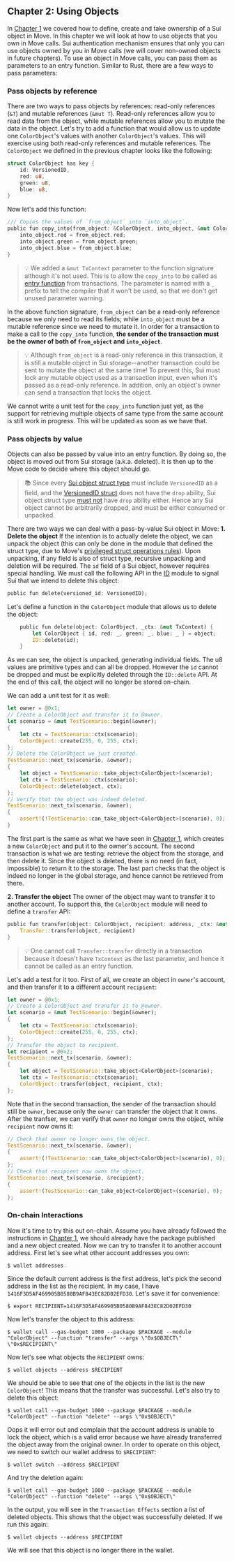 ## Chapter 2: Using Objects

In [Chapter 1](./ch1-object-basics.md) we covered how to define, create and take ownership of a Sui object in Move. In this chapter we will look at how to use objects that you own in Move calls.
Sui authentication mechanism ensures that only you can use objects owned by you in Move calls (we will cover non-owned objects in future chapters). To use an object in Move calls, you can pass them as parameters to an entry function. Similar to Rust, there are a few ways to pass parameters:

### Pass objects by reference
There are two ways to pass objects by references: read-only references (`&T`) and mutable references (`&mut T`). Read-only references allow you to read data from the object, while mutable references allow you to mutate the data in the object. Let's try to add a function that would allow us to update one `ColorObject`'s values with another `ColorObject`'s values. This will exercise using both read-only references and mutable references.
The `ColorObject` we defined in the previous chapter looks like the following:
```rust
struct ColorObject has key {
    id: VersionedID,
    red: u8,
    green: u8,
    blue: u8,
}
```
Now let's add this function:
```rust
/// Copies the values of `from_object` into `into_object`.
public fun copy_into(from_object: &ColorObject, into_object, &mut ColorObject, _ctx: &mut TxContext) {
    into_object.red = from_object.red;
    into_object.green = from_object.green;
    into_object.blue = from_object.blue;
}
```
> :bulb: We added a `&mut TxContext` parameter to the function signature although it's not used. This is to allow the `copy_into` to be called as [entry function](../move.md#entry-functions) from transactions. The parameter is named with a `_` prefix to tell the compiler that it won't be used, so that we don't get unused parameter warning.

In the above function signature, `from_object` can be a read-only reference because we only need to read its fields; while `into_object` must be a mutable reference since we need to mutate it. In order for a transaction to make a call to the `copy_into` function, **the sender of the transaction must be the owner of both of `from_object` and `into_object`**.

> :bulb: Although `from_object` is a read-only reference in this transaction, it is still a mutable object in Sui storage--another transaction could be sent to mutate the object at the same time! To prevent this, Sui must lock any mutable object used as a transaction input, even when it's passed as a read-only reference. In addition, only an object's owner can send a transaction that locks the object.

We cannot write a unit test for the `copy_into` function just yet, as the support for retrieving multiple objects of same type from the same account is still work in progress. This will be updated as soon as we have that.

### Pass objects by value
Objects can also be passed by value into an entry function. By doing so, the object is moved out from Sui storage (a.k.a. deleted). It is then up to the Move code to decide where this object should go.
> :books: Since every [Sui object struct type](./ch1-object-basics.md#define-sui-object) must include `VersionedID` as a field, and the [VersionedID struct](../../../../sui_programmability/framework/sources/ID.move) does not have the `drop` ability, Sui object struct type [must not](https://github.com/diem/move/blob/main/language/documentation/book/src/abilities.md#drop) have `drop` ability either. Hence any Sui object cannot be arbitrarily dropped, and must be either consumed or unpacked.

There are two ways we can deal with a pass-by-value Sui object in Move:
**1. Delete the object**
If the intention is to actually delete the object, we can unpack the object (this can only be done in the module that defined the struct type, due to Move's [privileged struct operations rules](https://github.com/diem/move/blob/main/language/documentation/book/src/structs-and-resources.md#privileged-struct-operations)). Upon unpacking, if any field is also of struct type, recursive unpacking and deletion will be required. The `id` field of a Sui object, however requires special handling. We must call the following API in the [ID](../../../../sui_programmability/framework/sources/ID.move) module to signal Sui that we intend to delete this object:
```rust
public fun delete(versioned_id: VersionedID);
```
Let's define a function in the `ColorObject` module that allows us to delete the object:
```rust
    public fun delete(object: ColorObject, _ctx: &mut TxContext) {
        let ColorObject { id, red: _, green: _, blue: _ } = object;
        ID::delete(id);
    }
```
As we can see, the object is unpacked, generating individual fields. The u8 values are primitive types and can all be dropped. However the `id` cannot be dropped and must be explicitly deleted through the `ID::delete` API. At the end of this call, the object will no longer be stored on-chain.

We can add a unit test for it as well:
```rust
let owner = @0x1;
// Create a ColorObject and transfer it to @owner.
let scenario = &mut TestScenario::begin(&owner);
{
    let ctx = TestScenario::ctx(scenario);
    ColorObject::create(255, 0, 255, ctx);
};
// Delete the ColorObject we just created.
TestScenario::next_tx(scenario, &owner);
{
    let object = TestScenario::take_object<ColorObject>(scenario);
    let ctx = TestScenario::ctx(scenario);
    ColorObject::delete(object, ctx);
};
// Verify that the object was indeed deleted.
TestScenario::next_tx(scenario, &owner);
{
    assert!(!TestScenario::can_take_object<ColorObject>(scenario), 0);
}
```
The first part is the same as what we have seen in [Chapter 1](./ch1-object-basics.md#writing-unit-tests), which creates a new `ColorObject` and put it to the owner's account. The second transaction is what we are testing: retrieve the object from the storage, and then delete it. Since the object is deleted, there is no need (in fact, impossible) to return it to the storage. The last part checks that the object is indeed no longer in the global storage, and hence cannot be retrieved from there.

**2. Transfer the object**
The owner of the object may want to transfer it to another account. To support this, the `ColorObject` module will need to define a `transfer` API:
```rust
public fun transfer(object: ColorObject, recipient: address, _ctx: &mut TxContext) {
    Transfer::transfer(object, recipient)
}
```
>:bulb: One cannot call `Transfer::transfer` directly in a transaction because it doesn't have `TxContext` as the last parameter, and hence it cannot be called as an entry function.

Let's add a test for it too. First of all, we create an object in `owner`'s account, and then transfer it to a different account `recipient`:
```rust
let owner = @0x1;
// Create a ColorObject and transfer it to @owner.
let scenario = &mut TestScenario::begin(&owner);
{
    let ctx = TestScenario::ctx(scenario);
    ColorObject::create(255, 0, 255, ctx);
};
// Transfer the object to recipient.
let recipient = @0x2;
TestScenario::next_tx(scenario, &owner);
{
    let object = TestScenario::take_object<ColorObject>(scenario);
    let ctx = TestScenario::ctx(scenario);
    ColorObject::transfer(object, recipient, ctx);
};
```
Note that in the second transaction, the sender of the transaction should still be `owner`, because only the `owner` can transfer the object that it owns. After the tranfser, we can verify that `owner` no longer owns the object, while `recipient` now owns it:
```rust
// Check that owner no longer owns the object.
TestScenario::next_tx(scenario, &owner);
{
    assert!(!TestScenario::can_take_object<ColorObject>(scenario), 0);
};
// Check that recipient now owns the object.
TestScenario::next_tx(scenario, &recipient);
{
    assert!(TestScenario::can_take_object<ColorObject>(scenario), 0);
};
```

### On-chain Interactions
Now it's time to try this out on-chain. Assume you have already followed the instructions in [Chapter 1](./ch1-object-basics.md#on-chain-interactions), we should already have the package published and a new object created.
Now we can try to transfer it to another account address. First let's see what other account addresses you own:
```
$ wallet addresses
```
Since the default current address is the first address, let's pick the second address in the list as the recipient. In my case, I have `1416F3D5AF469905B0580B9AF843EC82D02EFD30`. Let's save it for convenience:
```
$ export RECIPIENT=1416F3D5AF469905B0580B9AF843EC82D02EFD30
```
Now let's transfer the object to this address:
```
$ wallet call --gas-budget 1000 --package $PACKAGE --module "ColorObject" --function "transfer" --args \"0x$OBJECT\" \"0x$RECIPIENT\"
```
Now let's see what objects the `RECIPIENT` owns:
```
$ wallet objects --address $RECIPIENT
```
We should be able to see that one of the objects in the list is the new `ColorObject`! This means that the transfer was successful.
Let's also try to delete this object:
```
$ wallet call --gas-budget 1000 --package $PACKAGE --module "ColorObject" --function "delete" --args \"0x$OBJECT\"
```
Oops it will error out and complain that the account address is unable to lock the object, which is a valid error because we have already transferred the object away from the original owner.
In order to operate on this object, we need to switch our wallet address to `$RECIPIENT`:
```
$ wallet switch --address $RECIPIENT
```
And try the deletion again:
```
$ wallet call --gas-budget 1000 --package $PACKAGE --module "ColorObject" --function "delete" --args \"0x$OBJECT\"
```
In the output, you will see in the `Transaction Effects` section a list of deleted objects.
This shows that the object was successfully deleted. If we run this again:
```
$ wallet objects --address $RECIPIENT
```
We will see that this object is no longer there in the wallet.